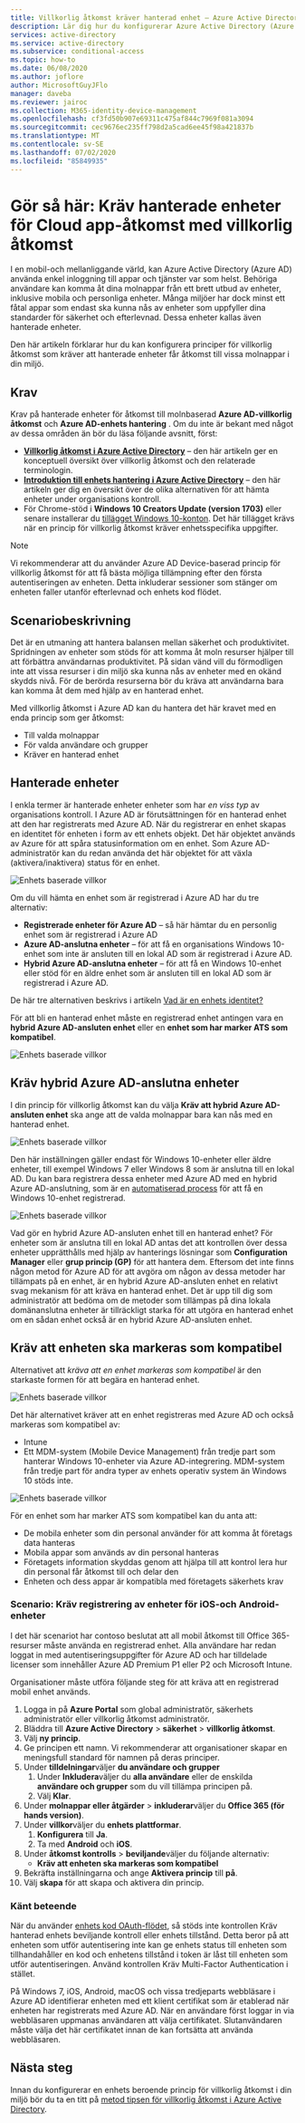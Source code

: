 ```yaml
---
title: Villkorlig åtkomst kräver hanterad enhet – Azure Active Directory
description: Lär dig hur du konfigurerar Azure Active Directory (Azure AD) enhets principer för villkorlig åtkomst som kräver hanterade enheter för åtkomst till Cloud App.
services: active-directory
ms.service: active-directory
ms.subservice: conditional-access
ms.topic: how-to
ms.date: 06/08/2020
ms.author: joflore
author: MicrosoftGuyJFlo
manager: daveba
ms.reviewer: jairoc
ms.collection: M365-identity-device-management
ms.openlocfilehash: cf3fd50b907e69311c475af844c7969f081a3094
ms.sourcegitcommit: cec9676ec235ff798d2a5cad6ee45f98a421837b
ms.translationtype: MT
ms.contentlocale: sv-SE
ms.lasthandoff: 07/02/2020
ms.locfileid: "85849935"
---
```

# <a name="how-to-require-managed-devices-for-cloud-app-access-with-conditional-access"></a>Gör så här: Kräv hanterade enheter för Cloud app-åtkomst med villkorlig åtkomst

I en mobil-och mellanliggande värld, kan Azure Active Directory (Azure AD) använda enkel inloggning till appar och tjänster var som helst. Behöriga användare kan komma åt dina molnappar från ett brett utbud av enheter, inklusive mobila och personliga enheter. Många miljöer har dock minst ett fåtal appar som endast ska kunna nås av enheter som uppfyller dina standarder för säkerhet och efterlevnad. Dessa enheter kallas även hanterade enheter. 

Den här artikeln förklarar hur du kan konfigurera principer för villkorlig åtkomst som kräver att hanterade enheter får åtkomst till vissa molnappar i din miljö. 

## <a name="prerequisites"></a>Krav

Krav på hanterade enheter för åtkomst till molnbaserad **Azure AD-villkorlig åtkomst** och **Azure AD-enhets hantering** . Om du inte är bekant med något av dessa områden än bör du läsa följande avsnitt, först:

- **[Villkorlig åtkomst i Azure Active Directory](../active-directory-conditional-access-azure-portal.md)** – den här artikeln ger en konceptuell översikt över villkorlig åtkomst och den relaterade terminologin.
- **[Introduktion till enhets hantering i Azure Active Directory](../devices/overview.md)** – den här artikeln ger dig en översikt över de olika alternativen för att hämta enheter under organisations kontroll. 
- För Chrome-stöd i **Windows 10 Creators Update (version 1703)** eller senare installerar du [tillägget Windows 10-konton](https://chrome.google.com/webstore/detail/windows-10-accounts/ppnbnpeolgkicgegkbkbjmhlideopiji). Det här tillägget krävs när en princip för villkorlig åtkomst kräver enhetsspecifika uppgifter.

>[!NOTE] 
> Vi rekommenderar att du använder Azure AD Device-baserad princip för villkorlig åtkomst för att få bästa möjliga tillämpning efter den första autentiseringen av enheten. Detta inkluderar sessioner som stänger om enheten faller utanför efterlevnad och enhets kod flödet.


## <a name="scenario-description"></a>Scenariobeskrivning

Det är en utmaning att hantera balansen mellan säkerhet och produktivitet. Spridningen av enheter som stöds för att komma åt moln resurser hjälper till att förbättra användarnas produktivitet. På sidan vänd vill du förmodligen inte att vissa resurser i din miljö ska kunna nås av enheter med en okänd skydds nivå. För de berörda resurserna bör du kräva att användarna bara kan komma åt dem med hjälp av en hanterad enhet. 

Med villkorlig åtkomst i Azure AD kan du hantera det här kravet med en enda princip som ger åtkomst:

- Till valda molnappar
- För valda användare och grupper
- Kräver en hanterad enhet

## <a name="managed-devices"></a>Hanterade enheter  

I enkla termer är hanterade enheter enheter som har *en viss typ* av organisations kontroll. I Azure AD är förutsättningen för en hanterad enhet att den har registrerats med Azure AD. När du registrerar en enhet skapas en identitet för enheten i form av ett enhets objekt. Det här objektet används av Azure för att spåra statusinformation om en enhet. Som Azure AD-administratör kan du redan använda det här objektet för att växla (aktivera/inaktivera) status för en enhet.
  
![Enhets baserade villkor](./media/require-managed-devices/32.png)

Om du vill hämta en enhet som är registrerad i Azure AD har du tre alternativ: 

- **Registrerade enheter för Azure AD** – så här hämtar du en personlig enhet som är registrerad i Azure AD
- **Azure AD-anslutna enheter** – för att få en organisations Windows 10-enhet som inte är ansluten till en lokal AD som är registrerad i Azure AD. 
- **Hybrid Azure AD-anslutna enheter** – för att få en Windows 10-enhet eller stöd för en äldre enhet som är ansluten till en lokal AD som är registrerad i Azure AD.

De här tre alternativen beskrivs i artikeln [Vad är en enhets identitet?](../devices/overview.md)

För att bli en hanterad enhet måste en registrerad enhet antingen vara en **hybrid Azure AD-ansluten enhet** eller en **enhet som har marker ATS som kompatibel**.  

![Enhets baserade villkor](./media/require-managed-devices/47.png)
 
## <a name="require-hybrid-azure-ad-joined-devices"></a>Kräv hybrid Azure AD-anslutna enheter

I din princip för villkorlig åtkomst kan du välja **Kräv att hybrid Azure AD-ansluten enhet** ska ange att de valda molnappar bara kan nås med en hanterad enhet. 

![Enhets baserade villkor](./media/require-managed-devices/10.png)

Den här inställningen gäller endast för Windows 10-enheter eller äldre enheter, till exempel Windows 7 eller Windows 8 som är anslutna till en lokal AD. Du kan bara registrera dessa enheter med Azure AD med en hybrid Azure AD-anslutning, som är en [automatiserad process](../devices/hybrid-azuread-join-plan.md) för att få en Windows 10-enhet registrerad. 

![Enhets baserade villkor](./media/require-managed-devices/45.png)

Vad gör en hybrid Azure AD-ansluten enhet till en hanterad enhet?  För enheter som är anslutna till en lokal AD antas det att kontrollen över dessa enheter upprätthålls med hjälp av hanterings lösningar som **Configuration Manager** eller **grup princip (GP)** för att hantera dem. Eftersom det inte finns någon metod för Azure AD för att avgöra om någon av dessa metoder har tillämpats på en enhet, är en hybrid Azure AD-ansluten enhet en relativt svag mekanism för att kräva en hanterad enhet. Det är upp till dig som administratör att bedöma om de metoder som tillämpas på dina lokala domänanslutna enheter är tillräckligt starka för att utgöra en hanterad enhet om en sådan enhet också är en hybrid Azure AD-ansluten enhet.

## <a name="require-device-to-be-marked-as-compliant"></a>Kräv att enheten ska markeras som kompatibel

Alternativet att *kräva att en enhet markeras som kompatibel* är den starkaste formen för att begära en hanterad enhet.

![Enhets baserade villkor](./media/require-managed-devices/11.png)

Det här alternativet kräver att en enhet registreras med Azure AD och också markeras som kompatibel av:
         
- Intune
- Ett MDM-system (Mobile Device Management) från tredje part som hanterar Windows 10-enheter via Azure AD-integrering. MDM-system från tredje part för andra typer av enhets operativ system än Windows 10 stöds inte.
 
![Enhets baserade villkor](./media/require-managed-devices/46.png)

För en enhet som har marker ATS som kompatibel kan du anta att: 

- De mobila enheter som din personal använder för att komma åt företags data hanteras
- Mobila appar som används av din personal hanteras
- Företagets information skyddas genom att hjälpa till att kontrol lera hur din personal får åtkomst till och delar den
- Enheten och dess appar är kompatibla med företagets säkerhets krav

### <a name="scenario-require-device-enrollment-for-ios-and-android-devices"></a>Scenario: Kräv registrering av enheter för iOS-och Android-enheter

I det här scenariot har contoso beslutat att all mobil åtkomst till Office 365-resurser måste använda en registrerad enhet. Alla användare har redan loggat in med autentiseringsuppgifter för Azure AD och har tilldelade licenser som innehåller Azure AD Premium P1 eller P2 och Microsoft Intune.

Organisationer måste utföra följande steg för att kräva att en registrerad mobil enhet används.

1. Logga in på **Azure Portal** som global administratör, säkerhets administratör eller villkorlig åtkomst administratör.
1. Bläddra till **Azure Active Directory**  >  **säkerhet**  >  **villkorlig åtkomst**.
1. Välj **ny princip**.
1. Ge principen ett namn. Vi rekommenderar att organisationer skapar en meningsfull standard för namnen på deras principer.
1. Under **tilldelningar**väljer **du användare och grupper**
   1. Under **Inkludera**väljer du **alla användare** eller de enskilda **användare och grupper** som du vill tillämpa principen på. 
   1. Välj **Klar**.
1. Under **molnappar eller åtgärder**  >  **inkluderar**väljer du **Office 365 (för hands version)**.
1. Under **villkor**väljer du **enhets plattformar**.
   1. **Konfigurera** till **Ja**.
   1. Ta med **Android** och **iOS**.
1. Under **åtkomst kontrolls**  >  **beviljande**väljer du följande alternativ:
   - **Kräv att enheten ska markeras som kompatibel**
1. Bekräfta inställningarna och ange **Aktivera princip** till **på**.
1. Välj **skapa** för att skapa och aktivera din princip.

### <a name="known-behavior"></a>Känt beteende

När du använder [enhets kod OAuth-flödet](../develop/v2-oauth2-device-code.md), så stöds inte kontrollen Kräv hanterad enhets beviljande kontroll eller enhets tillstånd. Detta beror på att enheten som utför autentisering inte kan ge enhets status till enheten som tillhandahåller en kod och enhetens tillstånd i token är låst till enheten som utför autentiseringen. Använd kontrollen Kräv Multi-Factor Authentication i stället.

På Windows 7, iOS, Android, macOS och vissa tredjeparts webbläsare i Azure AD identifierar enheten med ett klient certifikat som är etablerad när enheten har registrerats med Azure AD. När en användare först loggar in via webbläsaren uppmanas användaren att välja certifikatet. Slutanvändaren måste välja det här certifikatet innan de kan fortsätta att använda webbläsaren.

## <a name="next-steps"></a>Nästa steg

Innan du konfigurerar en enhets beroende princip för villkorlig åtkomst i din miljö bör du ta en titt på [metod tipsen för villkorlig åtkomst i Azure Active Directory](best-practices.md).
